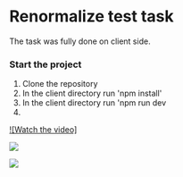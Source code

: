 # Renormalize test task

The task was fully done on client side.

### Start the project

1. Clone the repository
2. In the client directory run 'npm install'
3. In the client directory run 'npm run dev
4. 
[![Watch the video]](https://drive.google.com/file/d/1ij1BHqa7gl_QE4u7BAnNG5C4bkHp0-6l/view?usp=sharing)
<p>
  <img src="https://lh3.googleusercontent.com/fife/ALs6j_FBYWU6tB0dG1cMgz1OoMeCROmznGk-JbpNCAmV0el82BZfnBLaO3TcXtUY9hEUSBY8YiDgCXbs_kP_9mVGr2yPnUpYuyWGE1yrWq1hHGDK1u90_cLHdTiyvD7aYY7CbrKsLqik6-pmdC2PkSHeS25YIXArbf2QH70ulPzi_E8GQX2iFkTW9i8UMTXredzIFoeRwUntPeCPaVFAkdzCnmUZgb9wcfP6va19SLeojMVIdaonHiaVY008oJeUnMnFXBKbysr0RWADaSOwLMvXO6LFUb4felxPt4nFKyQZLxrX39NiXNkNg_felCQF4_ye2289QbnYGCjQcyUgFRH221ahomDrVeGjnHC6nDCx3IP1fryFBTJ61hkPFQmRGKQzI36oY-36B8ChTezPqRyLvZspn-7RQ3zg8P0wXEOWiqbTqtEKCGO-yy8GHMx_9vzRtGQ7L9dU2S5J1z8-4sITAzM5EyVOohHq6BN9CKZ600qlw80cY0-RjWgg4dMq6Mgwkog9f76bvpA2k2BiyxsRQYVwOYFmHjIsszWl86hP15VLKjsTK4kUnho8rwxdA-PWHpu9XrfRbs10P2plOq_RUjuVAtpymyYHuRn5D2gkmhXxidhSOiclbZaUeJ84cfTbXR7WM0cewEWeHDZzKLKY5H7K7OksQ6w4CZbc2Jk-VLqb-_YMbmPgrqy2LB7F-EjomozLa94rNVpXEqGd1fr303ahgd_5MYwAPflOFslaVF7prTcVJ5WfmHaxcppq4fK4EtzRalVl0XAL73bXuqTsEVicgbehso0Eoucb_Zlr9qQEDm-cpZASpPFtMuuZdUFGZNN3kWvtxmLv18FNu-a4-1aZ2hwpmp-6jjY3N8cCZbPpc7xfnv_ojZ1-svTNiCrcNSZPtThHp-c2bTRTjVjZRjFLqbUdqZOdm5ousp494cgIW_u_IUBYb0qN2sxSruMGpUanDR61GCPefQ4uTUEQUqnxrVTWjSz8IdQ5gRN8xi1ZCmNpWIKEdtUvf-2UZ3eq5ybHueZKwOEY4P1HrM_SFUTzUAs0ExbxVgKBEH0cyraMf8y1ClaivGAis_DacvZcqY5DBnod2HMcSKarx60QEILj8ADQWMQsriy4JP0SYQ-AvU72nkvIxtHIsOuElKAAt1Qp41joyV6u0QIWN4SJ23eMmL1rd25TR6AghKHDuYZ6r6qrbnf4aoLNJYq9uhLdjkKTuf0BUOK9lWUR4Vp-v7LpQy9GFA1DckuEtvrxJTMBgqsUeOqndAb_IAREl-3qdg0TkzpQSlrxZuyP_GWMnbzSuCIhe2pNSVjc4OBPxFaZguSeykqjpvWMqcgCyXlG2--ZsvvzCAh94aLpZZQoS6vunXanvT85uTo4vXGER-1pl-iGd7yK3NHChQQeELbyzLCja_51Q7xawBPRgUTbYAkhP-rBIBUfNr7plou9n9f-PUvBBzEa-ayTIcDhpAvY19d271KozGjrWoIx_WDGsw8yGAfqUq-HO2UF8EMM2QlJOesOy3RB1ny60MG853rc59ToYAd78TBd2NrP-Np0eKU76A80H9HG2bddyJyJwBLqFv-VDcDFchVPKLtMSvtVvXKOZbH-vCETk304_JcWYGYQgPYMPP8U-n6XPwgQZ03rTa4JqoHq3LCy6ZBxtVenbTe8GT6XsCU5Ro5tKc_BytQodH0CKoM=w1920-h911"/>
</p>

<p>
  <img src="https://lh3.googleusercontent.com/fife/ALs6j_F8ol7ACiILtcEI7PbyRqgP8n3L5QULQG0mWGq0XVofzt6l5L1Gc9ImRYFDkaWsjSU3mG-bXz1VSCyehYY0sOCaoOnb9xtjW-NNnhATTQOGkfnqh9uCI9yDSBk_jpsW-g_c9F75JVFGOt7RyS5HuR6h_RhGaDZyqYcENwRL1HQ9ST62CD85kQU2vpVp_EPKzlt935kvP3RO7Fd0V0l8VP1JrnGh6kzobifmsF64QI1GNGKHbNEtLF5c5fftH1nDrnBM02ZZeoxa_2GlK8JKb_D0d0F6oL_gBCiqNucBcU3P-BmC6KIfCzmV3bTRZjclzPlwkSePptRaQvAPT3biqc5m_DCjuiMX0ie1grAW5DPWGfQX1836Tb4m6599ZhSdkia_SdGbMbm0WpnBM9iG8SLOMhJBlbAOkv2ndHre1Ke8PbWOsxPtkPuAK6nTPzHz3uBnu482pZWXHKXrZFm8Hj0kaxF1-zrachoMjWmYH7vK1cgYBSSSKz1HUJnwqVmpmc7DQViym5QBD8HFW_W0rqRvh4702iSFoSDCPX6rSPstMB6P2liTZNQAQ0Ez8jeGadfBc_zijOjJhYR_XmpuAXvVz2Dz9MC99o4IayD0o8XQ09g6SbO2zQImX5rXbd68SBuZbrNXaNTuqpBTOwgsbeG60iuid0zl9gvFBpGGFnl6XDgkGEHSzG56RrHvpLX2eFwN5PtcXkgs5KEJDDogDqivQ7fpTDvXV4mMw3s3OsKAtUM6AoyqkJOSFaHOCwoUFNIkseTwb6nyOZ0lRqI9rMbV20ja1dc_5_-21caCjRpU1MMBVkuUqWm8xLOa_2-ngspSKdINB8JgHBSJxrN63DeIz5fU46X2IVOaE53CYTQQZs6A76zCkCbjRj5z9O_KWIH_PUiEOJVN6KrID-xqPcgyQEa1YAyqmjSH2R5YOXZOEaNsOOusfzDIN24DtV8CMgpeuAv10Sc7ofBrvQ-akfC_wE5GqTTVcZjT5bANqQfC8aYrr_YSoqmDlkS4AkIPFZFH42b_plBHS_4Vj-FksJZRvz5SjBlqgbEVN9SPHIB4R84YX2eO2HnTLxHTmHaHgAo8p1LDX6WYSUWtaIZ0VIwK4J4-R5lShCJZjCuR3ZrPI0bdU8u72IiIRAA5dL6fZp6NxQC7AOXtZWwaE1Msb7qOtpF546qbtLJ4F2eZylUI3Jbj3h0jLQ2yqvSy35rUq1oshfvVF2K72EN3XkTdBD3xwxCQDWso75tJNkSc0TVv3RFPhmuC6DqmNPF6WfT6xiz2zv9D2Va3MBf-4JBGerIsgoES4Ta6xxAxqBTCaQ-XNRt5oEUqgN4niujCbB6Szd5WuCeBkZUPk_sehME4JqvfFopva4O1fvOqKXzzBook01gIBWNufFKRBaDsgQn1GIQM2RUuk4feBIzk8NErSsUUK7yRnAjDhTR6j0jr9Y5rN4zXzvfveSuwi1liaukAjKcLuEhtuQJiaaagWiP-Wnhpxy7Vfkjq9oUDDLGs3iMrgGsLob_S3RpDZNX07rWuvRCbKKBdeSa2aML1YCrgVW8kztfL8QG8F1ooGe9Cm7IhzLOsYXf081ey6wXCwMuphi4O0IAwB1cPc9RIX18g8W10Dy9ioaVrEgvOMF37qZFfewZQzrjAuHTZHlFQRA9mEoLdS9LM5KxPdPyZ-uMqFNlr16QuBQ=w1920-h911"/>
</p>
